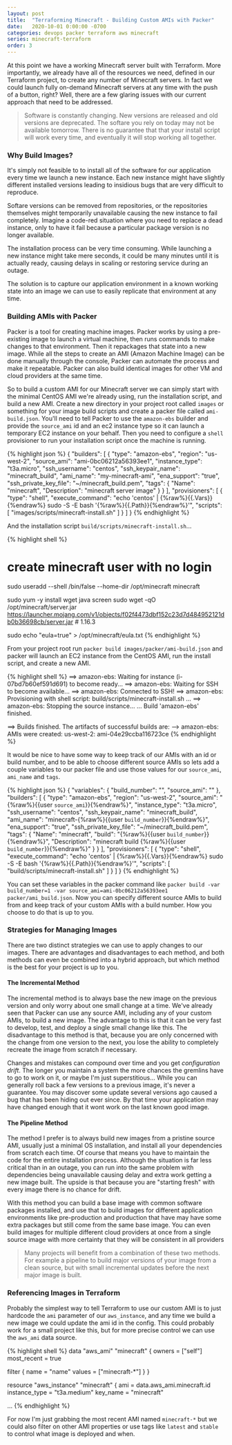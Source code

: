 ```yaml
---
layout: post
title:  "Terraforming Minecraft - Building Custom AMIs with Packer"
date:   2020-10-01 0:00:00 -0700
categories: devops packer terraform aws minecraft
series: minecraft-terraform
order: 3
---
```


At this point we have a working Minecraft server built with Terraform. More importantly, we already have all of the resources we need, defined in our Terraform project, to create any number of Minecraft servers. In fact we could launch fully on-demand Minecraft servers at any time with the push of a button, right? Well, there are a few glaring issues with our current approach that need to be addressed.

> Software is constantly changing. New versions are released and old versions are deprecated. The softare you rely on today may not be available tomorrow. There is no guarantee that that your install script will work every time, and eventually it will stop working all together.

### Why Build Images?

It's simply not feasible to to install all of the software for our application every time we launch a new instance. Each new instance might have slightly different installed versions leading to insidious bugs that are very difficult to reproduce. 

Softare versions can be removed from repositories, or the repositories themselves might temporarily unavailable causing the new instance to fail completely. Imagine a code-red situation where you need to replace a dead instance, only to have it fail because a particular package version is no longer available.

The installation process can be very time consuming. While launching a new instance might take mere seconds, it could be many minutes until it is actually ready, causing delays in scaling or restoring service during an outage.

The solution is to capture our application environment in a known working state into an image we can use to easily replicate that environment at any time.

### Building AMIs with Packer

Packer is a tool for creating machine images. Packer works by using a pre-existing image to launch a virtual machine, then runs commands to make changes to that environment. Then it repackages that state into a new image. While all the steps to create an AMI (Amazon Machine Image) can be done manually through the console, Packer can automate the process and make it repeatable. Packer can also build identical images for other VM and cloud providers at the same time.

So to build a custom AMI for our Minecraft server we can simply start with the minimal CentOS AMI we're already using, run the installation script, and build a new AMI. Create a new directory in your project root called `images` or something for your image build scripts and create a packer file called `ami-build.json`. You'll need to tell Packer to use the `amazon-ebs` builder and provide the `source_ami` id and an ec2 instance type so it can launch a temporary EC2 instance on your behalf. Then you need to configure a `shell` provisioner to run your installation script once the machine is running.

{% highlight json %}
{
    "builders": [
        {
            "type": "amazon-ebs",
            "region": "us-west-2",
            "source_ami": "ami-0bc06212a56393ee1",
            "instance_type": "t3a.micro",
            "ssh_username": "centos",
            "ssh_keypair_name": "minecraft_build",
            "ami_name": "my-minecraft-ami",
            "ena_support": "true",
            "ssh_private_key_file": "~/minecraft_build.pem",
            "tags": {
                "Name": "minecraft",
                "Description": "minecraft server image"
            }
        }
    ],
    "provisioners": [
        {
            "type": "shell",
            "execute_command": "echo 'centos' | {%raw%}{{.Vars}}{%endraw%} sudo -S -E bash '{%raw%}{{.Path}}{%endraw%}'",
            "scripts": [
                "images/scripts/minecraft-install.sh"
            ]
        }
    ]
}
{% endhighlight %}

And the installation script `build/scripts/minecraft-install.sh`...

{% highlight shell %}
# create minecraft user with no login
sudo useradd --shell /bin/false --home-dir /opt/minecraft minecraft

sudo yum -y install wget java screen
sudo wget -qO /opt/minecraft/server.jar https://launcher.mojang.com/v1/objects/f02f4473dbf152c23d7d484952121db0b36698cb/server.jar # 1.16.3

sudo echo "eula=true" > /opt/minecraft/eula.txt
{% endhighlight %}

From your project root run `packer build images/packer/ami-build.json` and packer will launch an EC2 instance from the CentOS AMI, run the install script, and create a new AMI.

{% highlight shell %}
==> amazon-ebs: Waiting for instance (i-07bd7b60ef591d691) to become ready...
==> amazon-ebs: Waiting for SSH to become available...
==> amazon-ebs: Connected to SSH!
==> amazon-ebs: Provisioning with shell script: build/scripts/minecraft-install.sh
...
==> amazon-ebs: Stopping the source instance...
...
Build 'amazon-ebs' finished.

==> Builds finished. The artifacts of successful builds are:
--> amazon-ebs: AMIs were created:
us-west-2: ami-04e29ccba116723ce
{% endhighlight %}

It would be nice to have some way to keep track of our AMIs with an id or build number, and to be able to choose different source AMIs so lets add a couple variables to our packer file and use those values for our `source_ami`, `ami_name` and `tags`.

{% highlight json %}
{
    "variables": {
        "build_number": "",
        "source_ami": ""
    },
    "builders": [
        {
            "type": "amazon-ebs",
            "region": "us-west-2",
            "source_ami": "{%raw%}{{user `source_ami`}}{%endraw%}",
            "instance_type": "t3a.micro",
            "ssh_username": "centos",
            "ssh_keypair_name": "minecraft_build",
            "ami_name": "minecraft-{%raw%}{{user `build_number`}}{%endraw%}",
            "ena_support": "true",
            "ssh_private_key_file": "~/minecraft_build.pem",
            "tags": {
                "Name": "minecraft",
                "build": "{%raw%}{{user `build_number`}}{%endraw%}",
                "Description": "minecraft build {%raw%}{{user `build_number`}}{%endraw%}"
            }
        }
    ],
    "provisioners": [
        {
            "type": "shell",
            "execute_command": "echo 'centos' | {%raw%}{{.Vars}}{%endraw%} sudo -S -E bash '{%raw%}{{.Path}}{%endraw%}'",
            "scripts": [
                "build/scripts/minecraft-install.sh"
            ]
        }
    ]
}
{% endhighlight %}

You can set these variables in the packer command like `packer build -var build_number=1 -var source_ami=ami-0bc06212a56393ee1 packer/ami_build.json`. Now you can specify different source AMIs to build from and keep track of your custom AMIs with a build number. How you choose to do that is up to you.

### Strategies for Managing Images

There are two distinct strategies we can use to apply changes to our images. There are advantages and disadvantages to each method, and both methods can even be combined into a hybrid approach, but which method is the best for your project is up to you. 

#### The Incremental Method

The incremental method is to always base the new image on the previous version and only worry about one small change at a time. We've already seen that Packer can use any source AMI, including any of your custom AMIs, to build a new image. The advantage to this is that it can be very fast to develop, test, and deploy a single small change like this. The disadvantage to this method is that, because you are only concerned with the change from one version to the next, you lose the ability to completely recreate the image from scratch if necessary. 

Changes and mistakes can compound over time and you get *configuration drift*. The longer you maintain a system the more chances the gremlins have to go to work on it, or maybe I'm just superstitious... While you can generally roll back a few versions to a previous image, it's never a guarantee. You may discover some update several versions ago caused a bug that has been hiding out ever since. By that time your application may have changed enough that it wont work on the last known good image.

#### The Pipeline Method

The method I prefer is to always build new images from a pristine source AMI, usually just a minimal OS installation, and install all your dependencies from scratch each time. Of course that means you have to maintain the code for the entire installation process. Although the situation is far less critical than in an outage, you can run into the same problem with dependencies being unavailable causing delay and extra work getting a new image built. The upside is that because you are "starting fresh" with every image there is no chance for drift. 

With this method you can build a base image with common software packages installed, and use that to build images for different application environments like pre-production and production that have may have some extra packages but still come from the same base image. You can even build images for multiple different cloud providers at once from a single source image with more certainty that they will be consistent in all providers

> Many projects will benefit from a combination of these two methods. For example a pipeline to build major versions of your image from a clean source, but with small incremental updates before the next major image is built.

### Referencing Images in Terraform

Probably the simplest way to tell Terraform to use our custom AMI is to just hardcode the `ami` parameter of our `aws_instance`, and any time we build a new image we could update the ami id in the config. This could probably work for a small project like this, but for more precise control we can use the `aws_ami` data source.

{% highlight shell %}
data "aws_ami" "minecraft" {
  owners           = ["self"]
  most_recent      = true

  filter {
    name   = "name"
    values = ["minecraft-*"]
  }
}

resource "aws_instance" "minecraft" {
  ami           = data.aws_ami.minecraft.id
  instance_type = "t3a.medium"
  key_name      = "minecraft"

...
{% endhighlight %}

For now I'm just grabbing the most recent AMI named `minecraft-*` but we could also filter on other AMI properties or use tags like `latest` and `stable` to control what image is deployed and when.
